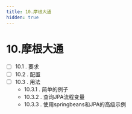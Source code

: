 ```yaml
---
title: 10.摩根大通
hidden: true
---
```


# 10.摩根大通

- [ ] 10.1 . 要求
- [ ] 10.2 . 配置
- [ ] 10.3 . 用法
  - 10.3.1 . 简单的例子
  - 10.3.2 . 查询JPA流程变量
  - 10.3.3 . 使用springbeans和JPA的高级示例
